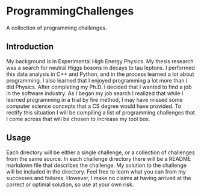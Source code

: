 ProgrammingChallenges
=====================

A collection of programming challenges.

Introduction
------------
My background is in Experimental High Energy Physics. My thesis research was a search for neutral Higgs bosons in decays to tau leptons. I performed this data analysis in C++ and Python, and in the process learned a lot about programming. I also learned that I enjoyed programming a lot more than I did Physics. After completing my Ph.D. I decided that I wanted to find a job in the software industry. As I began my job search I realized that while I learned programming in a trial by fire method, I may have missed some computer science concepts that a CS degree would have provided. To rectify this situation I will be compiling a list of programming challenges that I come across that will be chosen to increase my tool box.

Usage
-----
Each directory will be either a single challenge, or a collection of challenges from the same source. In each challenge directory there will be a README markdown file that describes the challenge. My solution to the challenge will be included in the directory. Feel free to learn what you can from my successes and failures. However, I make no claims at having arrived at the correct or optimal solution, so use at your own risk.
